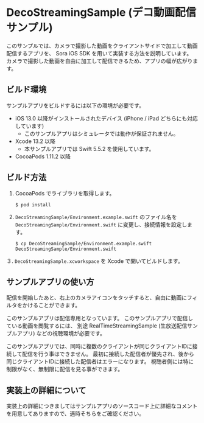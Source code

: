 # DecoStreamingSample (デコ動画配信サンプル)

このサンプルでは、カメラで撮影した動画をクライアントサイドで加工して動画配信するアプリを、
Sora iOS SDK を用いて実装する方法を説明しています。
カメラで撮影した動画を自由に加工して配信できるため、アプリの幅が広がります。

## ビルド環境

サンプルアプリをビルドするには以下の環境が必要です。

- iOS 13.0 以降がインストールされたデバイス (iPhone / iPad どちらにも対応しています)
  - このサンプルアプリはシミュレータでは動作が保証されません。
- Xcode 13.2 以降
  - 本サンプルアプリでは Swift 5.5.2 を使用しています。
- CocoaPods 1.11.2 以降

## ビルド方法

1. CocoaPods でライブラリを取得します。

   ```
   $ pod install
   ```

2. ``DecoStreamingSample/Environment.example.swift`` のファイル名を ``DecoStreamingSample/Environment.swift`` に変更し、接続情報を設定します。

   ```
   $ cp DecoStreamingSample/Environment.example.swift DecoStreamingSample/Environment.swift
   ```

３. ``DecoStreamingSample.xcworkspace`` を Xcode で開いてビルドします。

## サンプルアプリの使い方

配信を開始したあと、右上のカメラアイコンをタッチすると、自由に動画にフィルタをかけることができます。

このサンプルアプリは配信専用となっています。
このサンプルアプリで配信している動画を閲覧するには、
別途 RealTimeStreamingSample (生放送配信サンプルアプリ) などの視聴環境が必要です。

このサンプルアプリでは、同時に複数のクライアントが同じクライアントIDに接続して配信を行う事はできません。
最初に接続した配信者が優先され、後から同じクライアントIDに接続した配信者はエラーになります。
視聴者側には特に制限がなく、無制限に配信を見る事ができます。

## 実装上の詳細について

実装上の詳細につきましてはサンプルアプリのソースコード上に詳細なコメントを用意してありますので、適時そちらをご確認ください。
